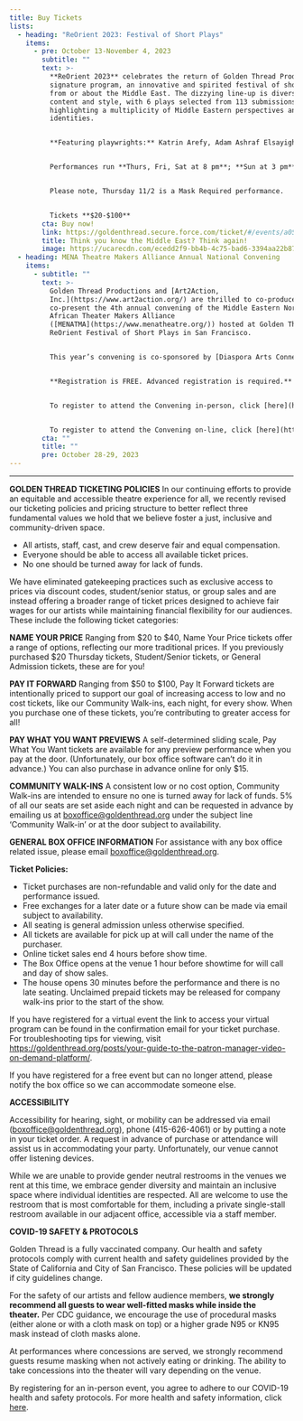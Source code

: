 ```yaml
---
title: Buy Tickets
lists:
  - heading: "ReOrient 2023: Festival of Short Plays"
    items:
      - pre: October 13-November 4, 2023
        subtitle: ""
        text: >-
          **ReOrient 2023** celebrates the return of Golden Thread Productions’
          signature program, an innovative and spirited festival of short plays
          from or about the Middle East. The dizzying line-up is diverse in
          content and style, with 6 plays selected from 113 submissions,
          highlighting a multiplicity of Middle Eastern perspectives and
          identities. 


          **Featuring playwrights:** Katrin Arefy, Adam Ashraf Elsayigh, Yussef El Guindi, Arti Ishak, Hamed Sinno, and Judith Boyajian Strang-Waldau; Directors include Sahar Assaf, Amal Bisharat, Susannah Martin, Adin Walker and Becca Wolff.


          Performances run **Thurs, Fri, Sat at 8 pm**; **Sun at 3 pm**, with a Weds performance on 11/1.


          Please note, Thursday 11/2 is a M﻿ask Required performance. 


          Tickets **$20-$100**
        cta: Buy now!
        link: https://goldenthread.secure.force.com/ticket/#/events/a0S3Z000006tecYUAQ
        title: Think you know the Middle East? Think again!
        image: https://ucarecdn.com/ecedd2f9-bb4b-4c75-bad6-3394aa22b87d/
  - heading: MENA Theatre Makers Alliance Annual National Convening
    items:
      - subtitle: ""
        text: >-
          Golden Thread Productions and [Art2Action,
          Inc.](https://www.art2action.org/) are thrilled to co-produce and
          co-present the 4th annual convening of the Middle Eastern North
          African Theater Makers Alliance
          ([MENATMA](https://www.menatheatre.org/)) hosted at Golden Thread’s
          ReOrient Festival of Short Plays in San Francisco.


          This year’s convening is co-sponsored by [Diaspora Arts Connection](https://www.diasporaartsconnection.org/), [New Arab American Theater Works](https://www.newarabamericantheaterworks.org/), [Noor Theatre](https://www.noortheatre.org/), [Silk Road Rising](https://www.silkroadrising.org/), and [Theatre Communications Group THRIVE! Program](https://tcg.org/Web/Web/Our-Work/Grant-and-Professional-Development-Programs/THRIVE/THRIVE-Overview.aspx).


          **Registration is FREE. Advanced registration is required.**


          To register to attend the Convening in-person, click [here](https://goldenthread.my.salesforce-sites.com/ticket/#/events/a0SHs00000VVQMNMA5).


          To register to attend the Convening on-line, click [here](https://goldenthread.my.salesforce-sites.com/ticket/#/events/a0SHs00000VVZEUMA5).
        cta: ""
        title: ""
        pre: October 28-29, 2023
---
```

- - -

**GOLDEN THREAD TICKETING POLICIES**
In our continuing efforts to provide an equitable and accessible theatre experience for all, we recently revised our ticketing policies and pricing structure to better reflect three fundamental values we hold that we believe foster a just, inclusive and community-driven space.

* All artists, staff, cast, and crew deserve fair and equal compensation.
* Everyone should be able to access all available ticket prices.
* No one should be turned away for lack of funds.

We have eliminated gatekeeping practices such as exclusive access to prices via discount codes, student/senior status, or group sales and are instead offering a broader range of ticket prices designed to achieve fair wages for our artists while maintaining financial flexibility for our audiences. These include the following ticket categories:

**NAME YOUR PRICE** 
Ranging from $20 to $40, Name Your Price tickets offer a range of options, reflecting our more traditional prices. If you previously purchased $20 Thursday tickets, Student/Senior tickets, or General Admission tickets, these are for you!

**PAY IT FORWARD** 
Ranging from $50 to $100, Pay It Forward tickets are intentionally priced to support our goal of increasing access to low and no cost tickets, like our Community Walk-ins, each night, for every show. When you purchase one of these tickets, you’re contributing to greater access for all!

**PAY WHAT YOU WANT PREVIEWS**
A self-determined sliding scale, Pay What You Want tickets are available for any preview performance when you pay at the door. (Unfortunately, our box office software can’t do it in advance.) You can also purchase in advance online for only $15.

**COMMUNITY WALK-INS**
A consistent low or no cost option, Community Walk-ins are intended to ensure no one is turned away for lack of funds. 5% of all our seats are set aside each night and can be requested in advance by emailing us at boxoffice@goldenthread.org under the subject line ‘Community Walk-in’ or at the door subject to availability. 

**GENERAL BOX OFFICE INFORMATION**
For assistance with any box office related issue, please email boxoffice@goldenthread.org.

**Ticket Policies:**

* Ticket purchases are non-refundable and valid only for the date and performance issued.
* Free exchanges for a later date or a future show can be made via email subject to availability.
* All seating is general admission unless otherwise specified.
* All tickets are available for pick up at will call under the name of the purchaser.
* Online ticket sales end 4 hours before show time.
* The Box Office opens at the venue 1 hour before showtime for will call and day of show sales. 
* The house opens 30 minutes before the performance and there is no late seating. Unclaimed prepaid tickets may be released for company walk-ins prior to the start of the show.

If you have registered for a virtual event the link to access your virtual program can be found in the confirmation email for your ticket purchase. For troubleshooting tips for viewing, visit https://goldenthread.org/posts/your-guide-to-the-patron-manager-video-on-demand-platform/.

If you have registered for a free event but can no longer attend, please notify the box office so we can accommodate someone else.

**ACCESSIBILITY**

Accessibility for hearing, sight, or mobility can be addressed via email (boxoffice@goldenthread.org), phone (415-626-4061) or by putting a note in your ticket order. A request in advance of purchase or attendance will assist us in accommodating your party. Unfortunately, our venue cannot offer listening devices.

While we are unable to provide gender neutral restrooms in the venues we rent at this time, we embrace gender diversity and maintain an inclusive space where individual identities are respected. All are welcome to use the restroom that is most comfortable for them, including a private single-stall restroom available in our adjacent office, accessible via a staff member.

**COVID-19 SAFETY & PROTOCOLS** 

Golden Thread is a fully vaccinated company. Our health and safety protocols comply with current health and safety guidelines provided by the State of California and City of San Francisco. These policies will be updated if city guidelines change. 

For the safety of our artists and fellow audience members, **we strongly recommend all guests to wear well-fitted masks while inside the theater.** Per CDC guidance, we encourage the use of procedural masks (either alone or with a cloth mask on top) or a higher grade N95 or KN95 mask instead of cloth masks alone.  

At performances where concessions are served, we strongly recommend guests resume masking when not actively eating or drinking. The ability to take concessions into the theater will vary depending on the venue. 

By registering for an in-person event, you agree to adhere to our COVID-19 health and safety protocols. For more health and safety information, click [here](https://goldenthread.org/posts/health-safety-protocols/).